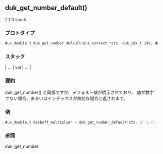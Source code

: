 ## duk_get_number_default() 

2.1.0 stack

### プロトタイプ

```c
duk_double_t duk_get_number_default(duk_context *ctx, duk_idx_t idx, duk_double_t def_value);
```

### スタック

| ... | val | ... |

### 要約

duk_get_number() と同様ですが、デフォルト値が明示されており、 値が数字でない場合、あるいはインデックスが無効な場合に返されます。


### 例

```c
duk_double_t backoff_multiplier = duk_get_number_default(ctx, 2, 1.5);  /* default: 1.5 */
```

### 参照

duk_get_number